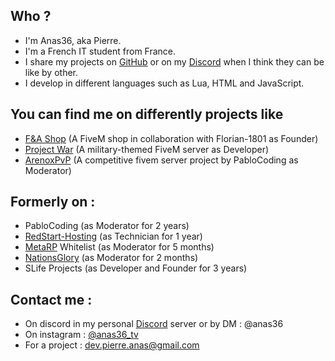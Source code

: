 ## Who ?

  - I'm Anas36, aka Pierre.
  - I'm a French IT student from France.
  - I share my projects on [GitHub](https://github.com/Anas36Dev) or on my [Discord](https://discord.gg/BWyKCCyPsq) when I think they can be like by other.
  - I develop in different languages such as Lua, HTML and JavaScript.

## You can find me on differently projects like
  - [F&A Shop](https://discord.gg/UDMmFfauTt) (A FiveM shop in collaboration with Florian-1801 as Founder)
  - [Project War](https://discord.gg/cBA5Ym6upc) (A military-themed FiveM server as Developer)
  - [ArenoxPvP](https://discord.gg/GbmVzA9Xj3) (A competitive fivem server project by PabloCoding as Moderator)

## Formerly on : 
  - PabloCoding (as Moderator for 2 years)
  - [RedStart-Hosting](https://discord.gg/redstarthosting) (as Technician for 1 year)
  - [MetaRP](https://discord.gg/metafr) Whitelist (as Moderator for 5 months)
  - [NationsGlory](https://discord.gg/nationsglory) (as Moderator for 2 months)
  - SLife Projects (as Developer and Founder for 3 years)

## Contact me : 
  - On discord in my personal [Discord](https://discord.gg/BWyKCCyPsq) server or by DM : @anas36
  - On instagram : [@anas36_tv](https://www.instagram.com/anas36_tv)
  - For a project : dev.pierre.anas@gmail.com
